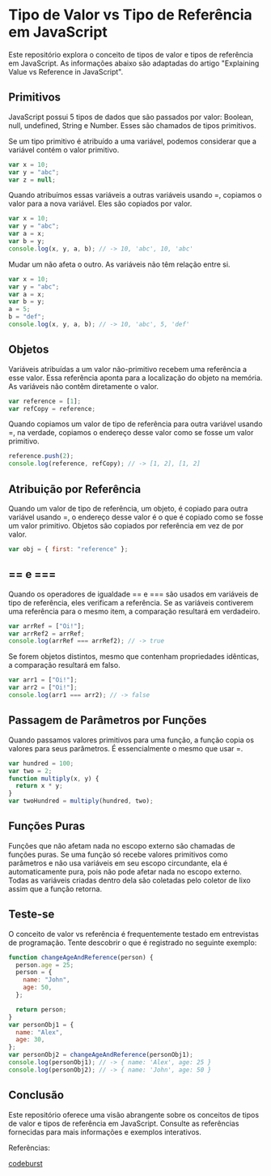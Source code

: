 # Tipo de Valor vs Tipo de Referência em JavaScript

Este repositório explora o conceito de tipos de valor e tipos de referência em JavaScript. As informações abaixo são adaptadas do artigo "Explaining Value vs Reference in JavaScript".

## Primitivos

JavaScript possui 5 tipos de dados que são passados por valor: Boolean, null, undefined, String e Number. Esses são chamados de tipos primitivos.

Se um tipo primitivo é atribuído a uma variável, podemos considerar que a variável contém o valor primitivo.

```javascript
var x = 10;
var y = "abc";
var z = null;
```

Quando atribuímos essas variáveis a outras variáveis usando =, copiamos o valor para a nova variável. Eles são copiados por valor.

```javascript
var x = 10;
var y = "abc";
var a = x;
var b = y;
console.log(x, y, a, b); // -> 10, 'abc', 10, 'abc'
```

Mudar um não afeta o outro. As variáveis não têm relação entre si.

```javascript
var x = 10;
var y = "abc";
var a = x;
var b = y;
a = 5;
b = "def";
console.log(x, y, a, b); // -> 10, 'abc', 5, 'def'
```

## Objetos

Variáveis atribuídas a um valor não-primitivo recebem uma referência a esse valor. Essa referência aponta para a localização do objeto na memória. As variáveis não contêm diretamente o valor.

```javascript
var reference = [1];
var refCopy = reference;
```

Quando copiamos um valor de tipo de referência para outra variável usando =, na verdade, copiamos o endereço desse valor como se fosse um valor primitivo.

```javascript
reference.push(2);
console.log(reference, refCopy); // -> [1, 2], [1, 2]
```

## Atribuição por Referência

Quando um valor de tipo de referência, um objeto, é copiado para outra variável usando =, o endereço desse valor é o que é copiado como se fosse um valor primitivo. Objetos são copiados por referência em vez de por valor.

```javascript
var obj = { first: "reference" };
```

## == e ===

Quando os operadores de igualdade == e === são usados em variáveis de tipo de referência, eles verificam a referência. Se as variáveis contiverem uma referência para o mesmo item, a comparação resultará em verdadeiro.

```javascript
var arrRef = ["Oi!"];
var arrRef2 = arrRef;
console.log(arrRef === arrRef2); // -> true
```

Se forem objetos distintos, mesmo que contenham propriedades idênticas, a comparação resultará em falso.

```javascript
var arr1 = ["Oi!"];
var arr2 = ["Oi!"];
console.log(arr1 === arr2); // -> false
```

## Passagem de Parâmetros por Funções

Quando passamos valores primitivos para uma função, a função copia os valores para seus parâmetros. É essencialmente o mesmo que usar =.

```javascript
var hundred = 100;
var two = 2;
function multiply(x, y) {
  return x * y;
}
var twoHundred = multiply(hundred, two);
```

## Funções Puras

Funções que não afetam nada no escopo externo são chamadas de funções puras. Se uma função só recebe valores primitivos como parâmetros e não usa variáveis em seu escopo circundante, ela é automaticamente pura, pois não pode afetar nada no escopo externo. Todas as variáveis criadas dentro dela são coletadas pelo coletor de lixo assim que a função retorna.

## Teste-se

O conceito de valor vs referência é frequentemente testado em entrevistas de programação. Tente descobrir o que é registrado no seguinte exemplo:

```javascript
function changeAgeAndReference(person) {
  person.age = 25;
  person = {
    name: "John",
    age: 50,
  };

  return person;
}
var personObj1 = {
  name: "Alex",
  age: 30,
};
var personObj2 = changeAgeAndReference(personObj1);
console.log(personObj1); // -> { name: 'Alex', age: 25 }
console.log(personObj2); // -> { name: 'John', age: 50 }
```

## Conclusão

Este repositório oferece uma visão abrangente sobre os conceitos de tipos de valor e tipos de referência em JavaScript. Consulte as referências fornecidas para mais informações e exemplos interativos.

Referências:

[codeburst](https://codeburst.io/explaining-value-vs-reference-in-javascript-647a975e12a0)
